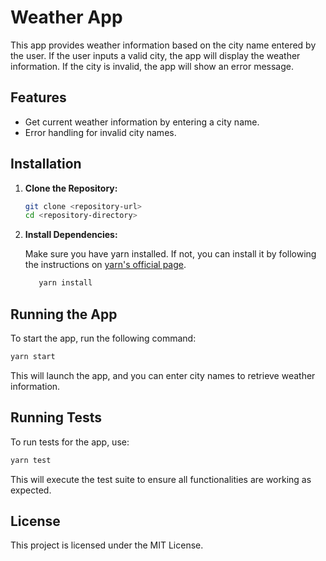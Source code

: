 # Weather App

This app provides weather information based on the city name entered by the user. If the user inputs a valid city, the app will display the weather information. If the city is invalid, the app will show an error message.

## Features

- Get current weather information by entering a city name.
- Error handling for invalid city names.

## Installation

1. **Clone the Repository:**

   ```bash
   git clone <repository-url>
   cd <repository-directory>
   ```

2. **Install Dependencies:**

   Make sure you have yarn installed. If not, you can install it by following the instructions on [yarn's official page](https://yarnpkg.com/getting-started/install).

   ```bash
      yarn install
   ```

## Running the App

To start the app, run the following command:

```bash
yarn start
```

This will launch the app, and you can enter city names to retrieve weather information.

## Running Tests

To run tests for the app, use:

```bash
yarn test
```

This will execute the test suite to ensure all functionalities are working as expected.

## License

This project is licensed under the MIT License.
